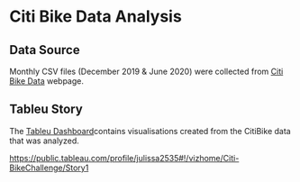 # Citi Bike Data Analysis

## Data Source 

Monthly CSV files (December 2019 & June 2020) were collected from [Citi Bike Data](https://www.citibikenyc.com/system-data) webpage. 

## Tableu Story

The [Tableu Dashboard](https://public.tableau.com/profile/julissa2535#!/vizhome/Citi-BikeChallenge/Story1)contains visualisations created from the CitiBike data that was analyzed.   

https://public.tableau.com/profile/julissa2535#!/vizhome/Citi-BikeChallenge/Story1



